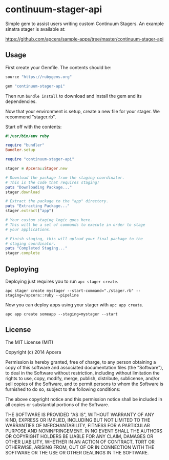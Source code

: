 # continuum-stager-api

Simple gem to assist users writing custom Continuum Stagers.
An example sinatra stager is available at:

https://github.com/apcera/sample-apps/tree/master/continuum-stager-api

## Usage

First create your Gemfile. The contents should be:

```ruby
source "https://rubygems.org"

gem "continuum-stager-api"
```

Then run `bundle install` to download and install the gem and its dependencies.

Now that your environment is setup, create a new file for your stager. We recommend "stager.rb".

Start off with the contents:

```ruby
#!/usr/bin/env ruby

require "bundler"
Bundler.setup

require "continuum-stager-api"

stager = Apcera::Stager.new

# Download the package from the staging coordinator.
# This is the code that requires staging!
puts "Downloading Package..."
stager.download

# Extract the package to the "app" directory.
puts "Extracting Package..."
stager.extract("app")

# Your custom staging logic goes here.
# This will be a set of commands to execute in order to stage
# your applications.

# Finish staging, this will upload your final package to the
# staging coordinator.
puts "Completed Staging..."
stager.complete
```

## Deploying

Deploying just requires you to run `apc stager create`.

```console
apc stager create mystager --start-command="./stager.rb" --staging=/apcera::ruby --pipeline
```

Now you can deploy apps using your stager with `apc app create`.

```console
apc app create someapp --staging=mystager --start
```

## License

The MIT License (MIT)

Copyright (c) 2014 Apcera

Permission is hereby granted, free of charge, to any person obtaining a copy
of this software and associated documentation files (the "Software"), to deal
in the Software without restriction, including without limitation the rights
to use, copy, modify, merge, publish, distribute, sublicense, and/or sell
copies of the Software, and to permit persons to whom the Software is
furnished to do so, subject to the following conditions:

The above copyright notice and this permission notice shall be included in all
copies or substantial portions of the Software.

THE SOFTWARE IS PROVIDED "AS IS", WITHOUT WARRANTY OF ANY KIND, EXPRESS OR
IMPLIED, INCLUDING BUT NOT LIMITED TO THE WARRANTIES OF MERCHANTABILITY,
FITNESS FOR A PARTICULAR PURPOSE AND NONINFRINGEMENT. IN NO EVENT SHALL THE
AUTHORS OR COPYRIGHT HOLDERS BE LIABLE FOR ANY CLAIM, DAMAGES OR OTHER
LIABILITY, WHETHER IN AN ACTION OF CONTRACT, TORT OR OTHERWISE, ARISING FROM,
OUT OF OR IN CONNECTION WITH THE SOFTWARE OR THE USE OR OTHER DEALINGS IN THE
SOFTWARE.
